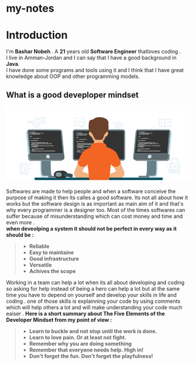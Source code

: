 # my-notes



# Introduction


I'm **Bashar Nobeh** . A **21** years old **Software Engineer** thatloves coding .<br>I live in Amman-Jordan and I can say that I have a good background in **Java**.<br> I have done some programs and
tools using it and I think that I have great knowledge about OOP and other programming models.

## **What is a good deveploper mindset**
![image](2021-software-development-salary-trends.png)

Softwares are made to help people and when a software conceive the purpose of making it then its calles a good software.
Its not all about how it works but the software design is as important as main aim of it and that's why every programmer is a designer too.
Most of the times softwares can suffer because of misunderstanding which can cost money and time and even more . <br>
**when deveolping a system it should not be perfect in every way
as it should be :**
>- **Reliable**
>- **Easy to maintaine**
>- **Good infrastructure**
>- **Versatile**
>- **Achives the scope** 

Working in a team can help a lot when its all about developing and coding so asking for help instead of being a hero can help a lot but at the same time you have to depend on yourself 
and develop your skills in life and coding . one of those skills is explainning your code by using comments which will help others a lot and will make understanding your code much eaiser .
**Here is a short summary about The Five Elements of the Developer Mindset from my point of view :**
>- **Learn to buckle and not stop until the work is done.**
>- **Learn to love pain. Or at least not fight.**
>- **Remember why you are doing something**
>- **Remember that everyone needs help. High in!** 
>- **Don't forget the fun. Don't forget the playfulness!**






